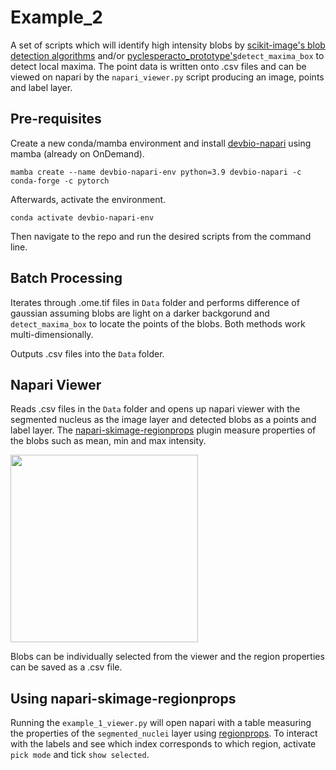 # Example_2

A set of scripts which will identify high intensity blobs by [scikit-image's blob detection algorithms](https://scikit-image.org/docs/stable/auto_examples/features_detection/plot_blob.html) and/or [pyclesperacto_prototype's](https://github.com/clEsperanto/pyclesperanto_prototype/tree/master)`detect_maxima_box` to detect local maxima. The point data is written onto .csv files and can be viewed on napari by the `napari_viewer.py` script producing an image, points and label layer.

## Pre-requisites
Create a new conda/mamba environment and install [devbio-napari](https://github.com/haesleinhuepf/devbio-napari#installation) using mamba (already on OnDemand).
```
mamba create --name devbio-napari-env python=3.9 devbio-napari -c conda-forge -c pytorch
```

Afterwards, activate the environment.
```
conda activate devbio-napari-env
```

Then navigate to the repo and run the desired scripts from the command line.

## Batch Processing
Iterates through .ome.tif files in `Data` folder and performs difference of gaussian assuming blobs are light on a darker backgorund and `detect_maxima_box` to locate the points of the blobs. Both methods work multi-dimensionally. 

Outputs .csv files into the `Data` folder.

## Napari Viewer
Reads .csv files in the `Data` folder and opens up napari viewer with the segmented nucleus as the image layer and detected blobs as a points and label layer. The [napari-skimage-regionprops](https://github.com/haesleinhuepf/napari-skimage-regionprops/tree/master) plugin measure properties of the blobs such as mean, min and max intensity. 


<img src="https://github.com/vanessadao31/Example_02/assets/138872234/f2ae32ff-85f5-46f9-ad64-36ee4e674552" width="300">

Blobs can be individually selected from the viewer and the region properties can be saved as a .csv file.

## Using napari-skimage-regionprops
Running the `example_1_viewer.py` will open napari with a table measuring the properties of the `segmented_nuclei` layer using [regionprops](https://github.com/haesleinhuepf/napari-skimage-regionprops/tree/master). To interact with the labels and see which index corresponds to which region, activate `pick mode` and tick `show selected`.
